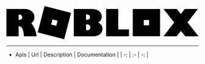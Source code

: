![](https://github.com/NoTwistedHere/Storage/blob/main/Images/Roblox_Logo.png)

<hr/>

* Apis
    | Url | Description | Documentation |
    | -: | :- | -: |
